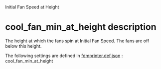 
# 
Initial Fan Speed at Height


# cool_fan_min_at_height description
The height at which the fans spin at Initial Fan Speed. The fans are off below this height.

The following settings are defined in [fdmprinter.def.json](https://github.com/smartavionics/Cura/blob/mb-master/resources/definitions/fdmprinter.def.json) : cool_fan_min_at_height